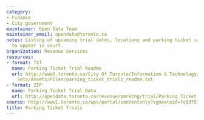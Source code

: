 ```yaml
---
category:
- Finance
- City government
maintainer: Open Data Team
maintainer_email: opendata@toronto.ca
notes: Listing of upcoming trial dates, locations and parking ticket cases scheduled
  to appear in court.
organization: Revenue Services
resources:
- format: TXT
  name: Parking Ticket Trial Readme
  url: http://www1.toronto.ca/City Of Toronto/Information & Technology/Open Data/Data
    Sets/Assets/Files/parking_ticket_trials_readme.txt
- format: ZIP
  name: Parking Ticket Trial Data
  url: http://opendata.toronto.ca/revenue/parking/trial/Parking_Ticket_Trials.zip
source: http://www1.toronto.ca/wps/portal/contentonly?vgnextoid=fe83757b2a0e4410VgnVCM10000071d60f89RCRD&vgnextchannel=1a66e03bb8d1e310VgnVCM10000071d60f89RCRD
title: Parking Ticket Trials
---
```

